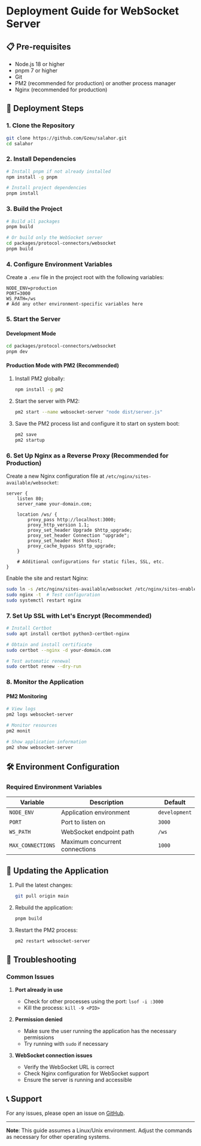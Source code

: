 # Deployment Guide for WebSocket Server

## 📋 Pre-requisites

- Node.js 18 or higher
- pnpm 7 or higher
- Git
- PM2 (recommended for production) or another process manager
- Nginx (recommended for production)

## 🚀 Deployment Steps

### 1. Clone the Repository

```bash
git clone https://github.com/Gzeu/salahor.git
cd salahor
```

### 2. Install Dependencies

```bash
# Install pnpm if not already installed
npm install -g pnpm

# Install project dependencies
pnpm install
```

### 3. Build the Project

```bash
# Build all packages
pnpm build

# Or build only the WebSocket server
cd packages/protocol-connectors/websocket
pnpm build
```

### 4. Configure Environment Variables

Create a `.env` file in the project root with the following variables:

```env
NODE_ENV=production
PORT=3000
WS_PATH=/ws
# Add any other environment-specific variables here
```

### 5. Start the Server

#### Development Mode

```bash
cd packages/protocol-connectors/websocket
pnpm dev
```

#### Production Mode with PM2 (Recommended)

1. Install PM2 globally:
   ```bash
   npm install -g pm2
   ```

2. Start the server with PM2:
   ```bash
   pm2 start --name websocket-server "node dist/server.js"
   ```

3. Save the PM2 process list and configure it to start on system boot:
   ```bash
   pm2 save
   pm2 startup
   ```

### 6. Set Up Nginx as a Reverse Proxy (Recommended for Production)

Create a new Nginx configuration file at `/etc/nginx/sites-available/websocket`:

```nginx
server {
    listen 80;
    server_name your-domain.com;

    location /ws/ {
        proxy_pass http://localhost:3000;
        proxy_http_version 1.1;
        proxy_set_header Upgrade $http_upgrade;
        proxy_set_header Connection "upgrade";
        proxy_set_header Host $host;
        proxy_cache_bypass $http_upgrade;
    }

    # Additional configurations for static files, SSL, etc.
}
```

Enable the site and restart Nginx:

```bash
sudo ln -s /etc/nginx/sites-available/websocket /etc/nginx/sites-enabled/
sudo nginx -t  # Test configuration
sudo systemctl restart nginx
```

### 7. Set Up SSL with Let's Encrypt (Recommended)

```bash
# Install Certbot
sudo apt install certbot python3-certbot-nginx

# Obtain and install certificate
sudo certbot --nginx -d your-domain.com

# Test automatic renewal
sudo certbot renew --dry-run
```

### 8. Monitor the Application

#### PM2 Monitoring

```bash
# View logs
pm2 logs websocket-server

# Monitor resources
pm2 monit

# Show application information
pm2 show websocket-server
```

## 🛠️ Environment Configuration

### Required Environment Variables

| Variable | Description | Default |
|----------|-------------|---------|
| `NODE_ENV` | Application environment | `development` |
| `PORT` | Port to listen on | `3000` |
| `WS_PATH` | WebSocket endpoint path | `/ws` |
| `MAX_CONNECTIONS` | Maximum concurrent connections | `1000` |

## 🔄 Updating the Application

1. Pull the latest changes:
   ```bash
   git pull origin main
   ```

2. Rebuild the application:
   ```bash
   pnpm build
   ```

3. Restart the PM2 process:
   ```bash
   pm2 restart websocket-server
   ```

## 🚨 Troubleshooting

### Common Issues

1. **Port already in use**
   - Check for other processes using the port: `lsof -i :3000`
   - Kill the process: `kill -9 <PID>`

2. **Permission denied**
   - Make sure the user running the application has the necessary permissions
   - Try running with `sudo` if necessary

3. **WebSocket connection issues**
   - Verify the WebSocket URL is correct
   - Check Nginx configuration for WebSocket support
   - Ensure the server is running and accessible

## 📞 Support

For any issues, please open an issue on [GitHub](https://github.com/Gzeu/salahor/issues).

---

**Note**: This guide assumes a Linux/Unix environment. Adjust the commands as necessary for other operating systems.
